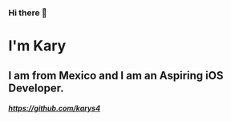 
### Hi there 👋

# I'm Kary
## I am from **Mexico** and I am an Aspiring iOS Developer.


##### https://github.com/karys4